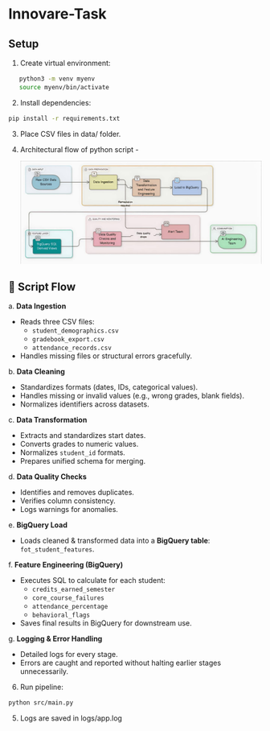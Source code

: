 # Innovare-Task

## Setup

1. Create virtual environment:

```bash
   python3 -m venv myenv
   source myenv/bin/activate
```
2. Install dependencies:
```bash
pip install -r requirements.txt 
```

3. Place CSV files in data/ folder.
4. Architectural flow of python script - 

   <img width="1409" alt="Architectural Flow.jpeg" src="Architectural Flow.jpeg">

  ## 🔄 Script Flow

a. **Data Ingestion**  
   - Reads three CSV files:  
     - `student_demographics.csv`  
     - `gradebook_export.csv`  
     - `attendance_records.csv`  
   - Handles missing files or structural errors gracefully.

b. **Data Cleaning**  
   - Standardizes formats (dates, IDs, categorical values).  
   - Handles missing or invalid values (e.g., wrong grades, blank fields).  
   - Normalizes identifiers across datasets.

c. **Data Transformation**  
   - Extracts and standardizes start dates.  
   - Converts grades to numeric values.  
   - Normalizes `student_id` formats.  
   - Prepares unified schema for merging.

d. **Data Quality Checks**  
   - Identifies and removes duplicates.  
   - Verifies column consistency.  
   - Logs warnings for anomalies.

e. **BigQuery Load**  
   - Loads cleaned & transformed data into a **BigQuery table**:  
     `fot_student_features`.

f. **Feature Engineering (BigQuery)**  
   - Executes SQL to calculate for each student:  
     - `credits_earned_semester`  
     - `core_course_failures`  
     - `attendance_percentage`  
     - `behavioral_flags`  
   - Saves final results in BigQuery for downstream use.

g. **Logging & Error Handling**  
   - Detailed logs for every stage.  
   - Errors are caught and reported without halting earlier stages unnecessarily.




6. Run pipeline:   
```bash
python src/main.py
```
5. Logs are saved in logs/app.log
